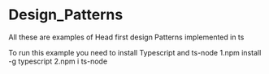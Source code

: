 # Design_Patterns

All these are examples of Head first design Patterns implemented in ts

To run this example you need to install Typescript and ts-node
1.npm install -g typescript
2.npm i ts-node 
